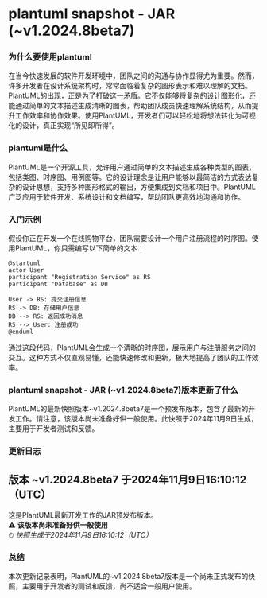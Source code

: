 # plantuml snapshot - JAR (~v1.2024.8beta7)
### 为什么要使用plantuml

在当今快速发展的软件开发环境中，团队之间的沟通与协作显得尤为重要。然而，许多开发者在设计系统架构时，常常面临着复杂的图形表示和难以理解的文档。PlantUML的出现，正是为了打破这一矛盾。它不仅能够将复杂的设计图形化，还能通过简单的文本描述生成清晰的图表，帮助团队成员快速理解系统结构，从而提升工作效率和协作效果。使用PlantUML，开发者们可以轻松地将想法转化为可视化的设计，真正实现“所见即所得”。

### plantuml是什么

PlantUML是一个开源工具，允许用户通过简单的文本描述生成各种类型的图表，包括类图、时序图、用例图等。它的设计理念是让用户能够以最简洁的方式表达复杂的设计思想，支持多种图形格式的输出，方便集成到文档和项目中。PlantUML广泛应用于软件开发、系统设计和文档编写，帮助团队更高效地沟通和协作。

### 入门示例

假设你正在开发一个在线购物平台，团队需要设计一个用户注册流程的时序图。使用PlantUML，你只需编写以下简单的文本：

```
@startuml
actor User
participant "Registration Service" as RS
participant "Database" as DB

User -> RS: 提交注册信息
RS -> DB: 存储用户信息
DB --> RS: 返回成功消息
RS --> User: 注册成功
@enduml
```

通过这段代码，PlantUML会生成一个清晰的时序图，展示用户与注册服务之间的交互。这种方式不仅直观易懂，还能快速修改和更新，极大地提高了团队的工作效率。

### plantuml snapshot - JAR (~v1.2024.8beta7)版本更新了什么

PlantUML的最新快照版本~v1.2024.8beta7是一个预发布版本，包含了最新的开发工作。请注意，该版本尚未准备好供一般使用。此快照于2024年11月9日生成，主要用于开发者测试和反馈。

### 更新日志

## 版本 ~v1.2024.8beta7 于2024年11月9日16:10:12（UTC）

这是PlantUML最新开发工作的JAR预发布版本。  
⚠️ **该版本尚未准备好供一般使用**  
⏱ *快照生成于2024年11月9日16:10:12（UTC）*

### 总结

本次更新记录表明，PlantUML的~v1.2024.8beta7版本是一个尚未正式发布的快照，主要用于开发者的测试和反馈，尚不适合一般用户使用。